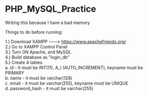 # PHP_MySQL_Practice

Writing this because I have a bad memory

Things to do before running:

1.) Download XAMPP ---> https://www.apachefriends.org/ <br>
2.) Go to XAMPP Control Panel <br>
3.) Turn ON Apache, and MySQL <br>
4.) Build database as "login_db" <br>
5.) Create 4 tables <br>
  a. id - it must be INT(11), A_I (AUTO_INCREMENT), keyname must be PRIMARY<br>
  b. name - it must be varchar(128)<br>
  c. email - it must be varchar(255), keyname must be UNIQUE<br>
  d. password_hash - it must be varchar(255)<br>
